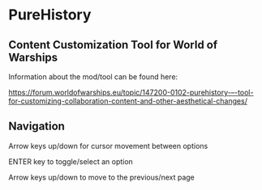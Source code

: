 # PureHistory
## Content Customization Tool for World of Warships

Information about the mod/tool can be found here:

https://forum.worldofwarships.eu/topic/147200-0102-purehistory-–-tool-for-customizing-collaboration-content-and-other-aesthetical-changes/

## Navigation
Arrow keys up/down for cursor movement between options

ENTER key to toggle/select an option

Arrow keys up/down to move to the previous/next page
